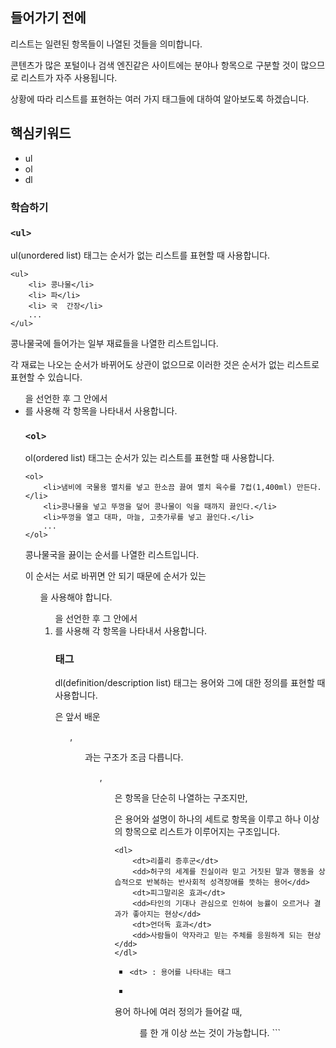 
## 들어가기 전에

리스트는 일련된 항목들이 나열된 것들을 의미합니다.

콘텐츠가 많은 포털이나 검색 엔진같은 사이트에는 분야나 항목으로 구분할 것이 많으므로 리스트가 자주 사용됩니다.

상황에 따라 리스트를 표현하는 여러 가지 태그들에 대하여 알아보도록 하겠습니다.

 ## 핵심키워드

+ ul
+ ol
+ dl

### 학습하기

### ```<ul>```

ul(unordered list) 태그는 순서가 없는 리스트를 표현할 때 사용합니다.

```
<ul> 
    <li> 콩나물</li> 
    <li> 파</li> 
    <li> 국  간장</li> 
    ... 
</ul> 
```

콩나물국에 들어가는 일부 재료들을 나열한 리스트입니다.

각 재료는 나오는 순서가 바뀌어도 상관이 없으므로 이러한 것은 순서가 없는 리스트로 표현할 수 있습니다.

<ul>을 선언한 후 그 안에서 <li>를 사용해 각 항목을 나타내서 사용합니다.

### ```<ol>```

ol(ordered list) 태그는 순서가 있는 리스트를 표현할 때 사용합니다.

```
<ol>
    <li>냄비에 국물용 멸치를 넣고 한소끔 끓여 멸치 육수를 7컵(1,400ml) 만든다.</li>
    <li>콩나물을 넣고 뚜껑을 덮어 콩나물이 익을 때까지 끓인다.</li>
    <li>뚜껑을 열고 대파, 마늘, 고춧가루를 넣고 끓인다.</li>
    ...
</ol>
```

콩나물국을 끓이는 순서를 나열한 리스트입니다.

이 순서는 서로 바뀌면 안 되기 때문에 순서가 있는 <ol>을 사용해야 합니다.

<ol>을 선언한 후 그 안에서 <li>를 사용해 각 항목을 나타내서 사용합니다.

### <dl> 태그

dl(definition/description list) 태그는 용어와 그에 대한 정의를 표현할 때 사용합니다.

<dl>은 앞서 배운 <ul>, <ol>과는 구조가 조금 다릅니다.

<ul>, <ol>은 항목을 단순히 나열하는 구조지만,

<dl>은 용어와 설명이 하나의 세트로 항목을 이루고 하나 이상의 항목으로 리스트가 이루어지는 구조입니다.

```
<dl>
    <dt>리플리 증후군</dt>
    <dd>허구의 세계를 진실이라 믿고 거짓된 말과 행동을 상습적으로 반복하는 반사회적 성격장애를 뜻하는 용어</dd>
    <dt>피그말리온 효과</dt>
    <dd>타인의 기대나 관심으로 인하여 능률이 오르거나 결과가 좋아지는 현상</dd>
    <dt>언더독 효과</dt>
    <dd>사람들이 약자라고 믿는 주체를 응원하게 되는 현상</dd>
</dl>
```

+ ```<dt> : 용어를 나타내는 태그```
+ ``` <dd> : 용어에 대한 정의 또는 설명을 나타내는 태그
용어 하나에 여러 정의가 들어갈 때, <dd>를 한 개 이상 쓰는 것이 가능합니다. ```







